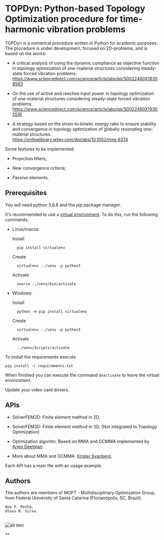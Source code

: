 # TOPDyn: Python-based Topology Optimization procedure for time-harmonic vibration problems

TOPDyn is a numerical procedure written in Python for academic purposes. The procedure is under development, focused on 2D-problems, and is based on the works:

- A critical analysis of using the dynamic compliance as objective function in topology optimization of one-material structures considering steady-state forced vibration problems.
https://www.sciencedirect.com/science/article/abs/pii/S0022460X18308563

- On the use of active and reactive input power in topology optimization of one-material structures considering steady-state forced vibration problems.
https://www.sciencedirect.com/science/article/abs/pii/S0022460X19305516

- A strategy based on the strain‐to‐kinetic energy ratio to ensure stability and convergence in topology optimization of globally resonating one‐material structures. https://onlinelibrary.wiley.com/doi/abs/10.1002/nme.6374

Some features to be implemented:

- Projection filters;

- New convergence criteria;

- Passive elements.

## Prerequisites

You will need python 3.6.8 and the pip package manager.

It's recommended to use a [virtual environment](https://towardsdatascience.com/why-you-should-use-a-virtual-environment-for-every-python-project-c17dab3b0fd0). To do this, run the following commands:

- Linux/macos:

	Install 

		pip install virtualenv

	Create 

		virtualenv ../venv -p python3

	Activate

		source ../venv/bin/activate

- Windows:

	Install 
	
		python -m pip install virtualenv

	Create 

		virtualenv ../venv -p python3

	Activate

		../venv/Scripts/activate

To install the requirements execute

	pip install -r requirements.txt

When finished you can execute the command `deactivate` to leave the virtual environment.

Update your video card drivers.

## APIs

- SolverFEM2D: Finite element method in 2D. 

- SolverFEM3D: Finite element method in 3D. (Not integrated to Topology Optimization)

- Optimization algoritm: Based on MMA and GCMMA implemented by [Arjen Deetman](https://github.com/arjendeetman/GCMMA-MMA-Python). 

- More about MMA and GCMMA: [Krister Svanberg](https://people.kth.se/~krille/).

Each API has a main file with an usage example.
	
## Authors

The authors are members of MOPT - Multidisciplinary Optimization Group, from Federal University of Santa Catarina (Florianópolis, SC, Brazil).

    Ana P. Rocha, 
    Olavo M. Silva.

##
    

![alt text](https://open-pulse.github.io/OpenPulse/doc/MOPT.JPG?raw=true)

**
